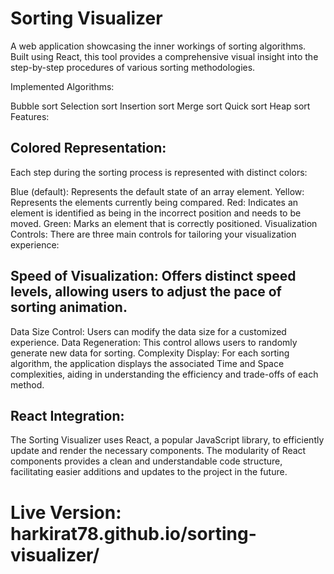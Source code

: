 # Sorting Visualizer

A web application showcasing the inner workings of sorting algorithms. Built using React, this tool provides a comprehensive visual insight into the step-by-step procedures of various sorting methodologies.

Implemented Algorithms:

Bubble sort
Selection sort
Insertion sort
Merge sort
Quick sort
Heap sort
Features:

## Colored Representation:
Each step during the sorting process is represented with distinct colors:

Blue (default): Represents the default state of an array element.
Yellow: Represents the elements currently being compared.
Red: Indicates an element is identified as being in the incorrect position and needs to be moved.
Green: Marks an element that is correctly positioned.
Visualization Controls:
There are three main controls for tailoring your visualization experience:

## Speed of Visualization: Offers distinct speed levels, allowing users to adjust the pace of sorting animation.
Data Size Control: Users can modify the data size for a customized experience.
Data Regeneration: This control allows users to randomly generate new data for sorting.
Complexity Display:
For each sorting algorithm, the application displays the associated Time and Space complexities, aiding in understanding the efficiency and trade-offs of each method.

## React Integration:

The Sorting Visualizer uses React, a popular JavaScript library, to efficiently update and render the necessary components. The modularity of React components provides a clean and understandable code structure, facilitating easier additions and updates to the project in the future.

# Live Version: harkirat78.github.io/sorting-visualizer/

